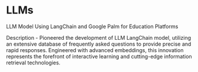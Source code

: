 # LLMs
LLM Model Using LangChain and Google Palm for Education Platforms

Description - Pioneered the development of LLM LangChain model, utilizing an extensive database of frequently asked questions to provide precise and rapid responses. Engineered with advanced embeddings, this innovation represents the forefront of
interactive learning and cutting-edge information retrieval technologies.


